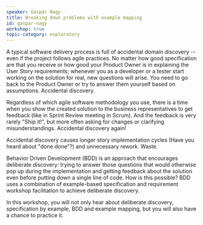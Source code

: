 ```yaml
---
speaker: Gáspár Nagy
title: Breaking down problems with example mapping
id: gaspar-nagy
workshop: true
topic-category: exploratory
---
```

A typical software delivery process is full of accidental domain discovery -- even if the project follows agile practices. No matter how good specification are that you receive or how good your Product Owner is in explaining the User Story requirements; whenever you as a developer or a tester start working on the solution for real, new questions will arise. You need to go back to the Product Owner or try to answer them yourself based on assumptions. Accidental discovery.

Regardless of which agile software methodology you use, there is a time when you show the created solution to the business representatives to get feedback (like in Sprint Review meeting in Scrum). And the feedback is very rarely "Ship it!", but more often asking for changes or clarifying misunderstandings. Accidental discovery again!

Accidental discovery causes longer story implementation cycles (Have you heard about "done done"?) and unnecessary rework. Waste.

Behavior Driven Development (BDD) is an approach that encourages deliberate discovery: trying to answer those questions that would otherwise pop up during the implementation and getting feedback about the solution even before putting down a single line of code. How is this possible? BDD uses a combination of example-based specification and requirement workshop facilitation to achieve deliberate discovery.

In this workshop, you will not only hear about deliberate discovery, specification by example, BDD and example mapping, but you will also have a chance to practice it.